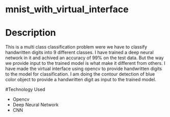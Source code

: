 # mnist_with_virtual_interface
# Description 
This is a multi class classification problem were we have to classify handwritten digits into 9 different classes. 
I have trained a deep neural network in it and achived an accuracy of 99% on the test data. 
But the way we provide input to the trained model is what make it different from others. 
I have made the virtual interface using opencv to provide handwritten digits to the model for classification.
I am doing the contour detection of blue color object to provide a handwritten digit as input to the trained model.

#Technology Used
- Opencv
- Deep Neural Network
- CNN
